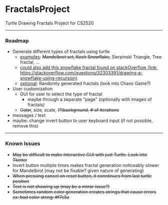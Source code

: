 # FractalsProject
Turtle Drawing Fractals Project for CS2520
***
### Roadmap
- Generate different types of fractals using turtle
  - <ins>examples</ins>: ~~Mandelbrot set, Koch Snowflake,~~ Sierpinski Triangle, Tree fractal, ...
  - <ins>could also add this snowflake fractal found on stackOverflow (link: https://stackoverflow.com/questions/32303391/drawing-a-snowflake-using-recursion)
  - <ins>optional</ins>: Randomly generated fractals (look into Chaos Game?)
- User customization
  - GUI for user to select the type of fractal
    - maybe through a separate "page" (optionally with images of fractals)
  - ~~Color~~, size, scale, ~~(?)background, # of iterations~~
- messages / text
- maybe: change invert button to user keyboard input (if not possible, remove this)
***
### Known Issues
- ~~May be difficult to make interactive GUI with just Turtle. Look into Tkinter~~
- Invert button multiple times makes fractal generation noticeably slower for Mandelbrot (may not be fixable? given nature of generating)
- ~~When pressing cancel on reset button, it conntinues from last turtle position~~
- ~~Text is not showing up (may be a minor issue?)~~
- ~~Sometimes random color generation creates strings that cause errors ex: bad color string: #f7c5a~~
